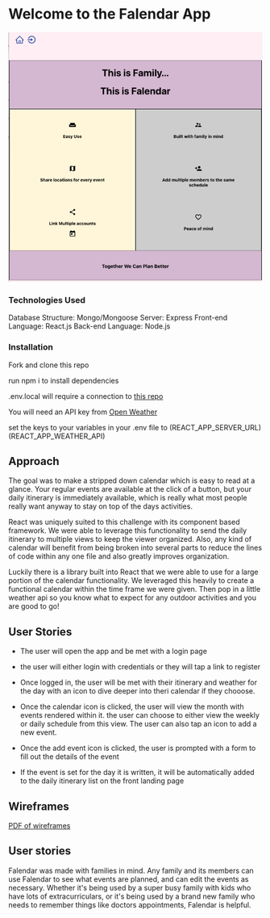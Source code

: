 # Welcome to the Falendar App

![screenshot of Falendar](public/img/ScreenShot.png)

### Technologies Used
Database Structure:
    Mongo/Mongoose
Server:
    Express
Front-end Language:
    React.js
Back-end Language:
    Node.js

### Installation

Fork and clone this repo

run npm i to install dependencies

.env.local will require a connection to [this repo](https://github.com/EllieLissner/Collab-MERN-Server)

You will need an API key from [Open Weather](https://openweathermap.org/api)  

set the keys to your variables in your .env file to 
    (REACT_APP_SERVER_URL)
    (REACT_APP_WEATHER_API)

## Approach

The goal was to make a stripped down calendar which is easy to read at a glance. 
Your regular events are available at the click of a button, but your daily itinerary 
is immediately available, which is really what most people really want anyway to 
stay on top of the days activities. 

React was uniquely suited to this challenge with its component based framework. We 
were able to leverage this functionality to send the daily itinerary to multiple views 
to keep the viewer organized. Also, any kind of calendar will benefit from being broken 
into several parts to reduce the lines of code within any one file and also greatly 
improves organization. 

Luckily there is a library built into React that we were able to use for a large portion 
of the calendar functionality. We leveraged this heavily to create a functional calendar 
within the time frame we were given. Then pop in a little weather api so you know what to 
expect for any outdoor activities and you are good to go!

## User Stories

* The user will open the app and be met with a login page

* the user will either login with credentials or they will tap a link to register

* Once logged in, the user will be met with their itinerary and weather for the day  with 
an icon to dive deeper into theri calendar if they chooose.

* Once the calendar icon is clicked, the user will view the month with events rendered within
it. the user can choose to either view the weekly or daily schedule from this view. The user 
can also tap an icon to add a new event.

* Once the add event icon is clicked, the user is prompted with a form to fill out the 
details of the event

* If the event is set for the day it is written, it will be automatically added to the daily 
itinerary list on the front landing page

## Wireframes

[PDF of wireframes](public/img/Group7.pdf)

## User stories
Falendar was made with families in mind.  Any family and its members can use Falendar to see what events are planned, and can edit the events as necessary.  Whether it's being used by a super busy family with kids who have lots of extracurriculars, or it's being used by a brand new family who needs to remember things like doctors appointments, Falendar is helpful.  